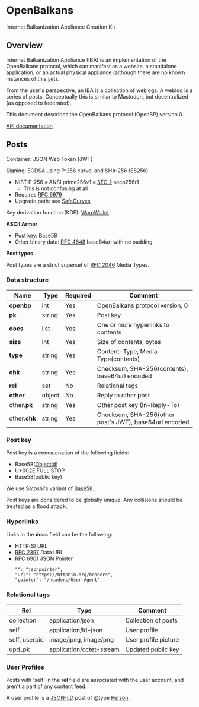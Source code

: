 # OpenBalkans

Internet Balkanization Appliance Creation Kit

## Overview

Internet Balkanization Appliance (IBA) is an implementation of the OpenBalkans protocol,
which can manifest as a website, a standalone application, or an actual physical appliance
(although there are no known instances of this yet).

From the user's perspective, an IBA is a collection of weblogs. A weblog is a series of posts.
Conceptually this is similar to Mastodon, but decentralized (as opposed to federated).

This document describes the OpenBalkans protocol (OpenBP) version 0.

[API documentation](https://github.com/mvasilkov/OpenBalkans/tree/master/docs)

## Posts

Container: JSON Web Token (JWT)

Signing: ECDSA using P-256 curve, and SHA-256 (ES256)

- NIST P-256 ≡ ANSI prime256v1 ≡ [SEC 2](http://www.secg.org/sec2-v2.pdf) secp256r1
    - This is not confusing at all
- Requires [RFC 6979](https://tools.ietf.org/html/rfc6979)
- Upgrade path: see [SafeCurves](https://safecurves.cr.yp.to/)

Key derivation function (KDF): [WarpWallet](https://keybase.io/warp)

**ASCII Armor**

- Post key: Base58
- Other binary data: [RFC 4648](https://tools.ietf.org/html/rfc4648) base64url with no padding

**Post types**

Post types are a strict superset of [RFC 2046](https://tools.ietf.org/html/rfc2046) Media Types.

### Data structure

| Name | Type | Required | Comment
| --- | --- | --- | ---
| **openbp** | int | Yes | OpenBalkans protocol version, 0
| **pk** | string | Yes | Post key
| **docs** | list | Yes | One or more hyperlinks to contents
| **size** | int | Yes | Size of contents, bytes
| **type** | string | Yes | Content-Type, Media Type(contents)
| **chk** | string | Yes | Checksum, SHA-256(contents), base64url encoded
| **rel** | set | No | Relational tags
| **other** | object | No | Reply to other post
| other.**pk** | string | Yes | Other post key (In-Reply-To)
| other.**chk** | string | Yes | Checksum, SHA-256(other post's JWT), base64url encoded

### Post key

Post key is a concatenation of the following fields:

* Base58([ObjectId][ObjectId])
* U+002E FULL STOP
* Base58(public key)

We use Satoshi's variant of [Base58][Base58].

Post keys are considered to be globally unique. Any collisions should be treated as a flood attack.

[ObjectId]: https://docs.mongodb.com/manual/reference/method/ObjectId/
[Base58]: https://github.com/bitcoin/bitcoin/blob/master/src/base58.cpp

### Hyperlinks

Links in the **docs** field can be the following:

- HTTP(S) URL
- [RFC 2397](https://tools.ietf.org/html/rfc2397) Data URL
- [RFC 6901](https://tools.ietf.org/html/rfc6901) JSON Pointer
  ```
  "": "jsonpointer",
  "url": "https://httpbin.org/headers",
  "pointer": "/headers/User-Agent"
  ```

### Relational tags

| Rel | Type | Comment
| --- | --- | ---
| collection | application/json | Collection of posts
| self | application/ld+json | User profile
| self, userpic | image/jpeg, image/png | User profile picture
| upd_pk | application/octet-stream | Updated public key

### User Profiles

Posts with 'self' in the **rel** field are associated with the user account, and aren't a part of any content feed.

A user profile is a [JSON-LD](https://json-ld.org/) post of @type [Person](https://schema.org/Person).
